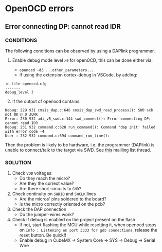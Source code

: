 # OpenOCD errors

## Error connecting DP: cannot read IDR

### CONDITIONS

The following conditions can be observed by using a DAPlink programmer.

1. Enable debug mode level `>0` for openOCD, this can be done either via:

    - `openocd -d3 ...other_parameters...`
    - If using the extension cortex-debug in VSCode, by adding:

```
in file openocd.cfg
-------
debug_level 3
```

2. If the output of openocd contains:

```
Debug: 229 931 cmsis_dap.c:646 cmsis_dap_swd_read_process(): SWD ack not OK @ 0 JUNK
Error: 230 932 adi_v5_swd.c:144 swd_connect(): Error connecting DP: cannot read IDR
Debug: 231 932 command.c:628 run_command(): Command 'dap init' failed with error code -4
User : 232 932 command.c:694 command_run_line():
```

Then the problem is likely to be hardware, i.e. the programmer (DAPlink) is unable to connect/talk to the target via SWD. See [this](https://sourceforge.net/p/openocd/mailman/openocd-devel/thread/20200706142907.GF2662%40home.paul.comp/) mailling list thread.

### SOLUTION

1. Check `VDD` voltages:
    - Do they reach the micro?
    - Are they the correct value?
    - Are there short-circuits to `GND`?
2. Check continuity on `SWDIO` and `SWCLK` lines
    - Are the micros' pins soldered to the board?
    - Is the micro correctly oriented on the pcb?
3. Check the DAP connection
    - Do the jumper-wires work?
4. Check if debug is enabled on the project present on the flash
    - If not, start flashing the MCU while resetting it, when openocd stops on ```Info : Listening on port 3333 for gdb connections```, release the reset button. Be quick!!
    - Enable debug in CubeMX -> System Core -> SYS -> Debug -> Serial Wire
